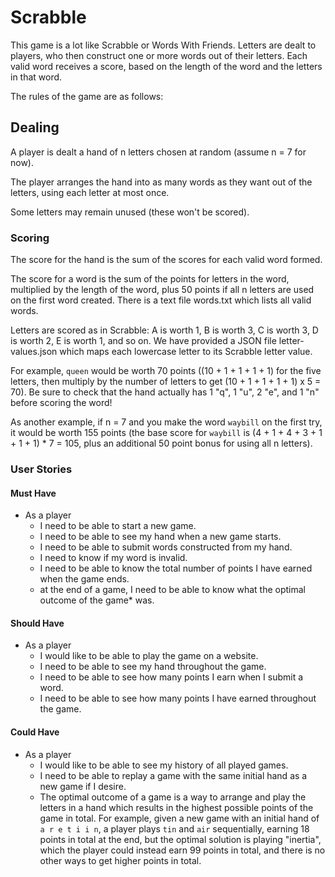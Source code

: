 # Scrabble

This game is a lot like Scrabble or Words With Friends. Letters are dealt to players, who then construct one or more words out of their letters. Each valid word receives a score, based on the length of the word and the letters in that word.

The rules of the game are as follows:

## Dealing

A player is dealt a hand of n letters chosen at random (assume n = 7 for now).

The player arranges the hand into as many words as they want out of the letters, using each letter at most once.

Some letters may remain unused (these won't be scored).

### Scoring

The score for the hand is the sum of the scores for each valid word formed.

The score for a word is the sum of the points for letters in the word, multiplied by the length of the word, plus 50 points if all n letters are used on the first word created. There is a text file words.txt which lists all valid words.

Letters are scored as in Scrabble: A is worth 1, B is worth 3, C is worth 3, D is worth 2, E is worth 1, and so on. We have provided a JSON file letter-values.json which maps each lowercase letter to its Scrabble letter value.

For example, `queen` would be worth 70 points ((10 + 1 + 1 + 1 + 1) for the five letters, then multiply by the number of letters to get (10 + 1 + 1 + 1 + 1) x 5 = 70). Be sure to check that the hand actually has 1 "q", 1 "u", 2 "e", and 1 "n" before scoring the word!

As another example, if n = 7 and you make the word `waybill` on the first try, it would be worth 155 points (the base score for `waybill` is (4 + 1 + 4 + 3 + 1 + 1 + 1) * 7 = 105, plus an additional 50 point bonus for using all n letters).

### User Stories

#### Must Have

* As a player
  * I need to be able to start a new game.
  * I need to be able to see my hand when a new game starts.
  * I need to be able to submit words constructed from my hand.
  * I need to know if my word is invalid.
  * I need to be able to know the total number of points I have earned when the game ends.
  * at the end of a game, I need to be able to know what the optimal outcome of the game* was.

#### Should Have

* As a player
  * I would like to be able to play the game on a website.
  * I need to be able to see my hand throughout the game.
  * I need to be able to see how many points I earn when I submit a word.
  * I need to be able to see how many points I have earned throughout the game.

#### Could Have

* As a player
  * I would like to be able to see my history of all played games.
  * I need to be able to replay a game with the same initial hand as a new game if I desire.
  * The optimal outcome of a game is a way to arrange and play the letters in a hand which results in the highest possible points of the game in total. For example, given a new game with an initial hand of `a r e t i i n`, a player plays `tin` and `air` sequentially, earning 18 points in total at the end, but the optimal solution is playing "inertia", which the player could instead earn 99 points in total, and there is no other ways to get higher points in total.
